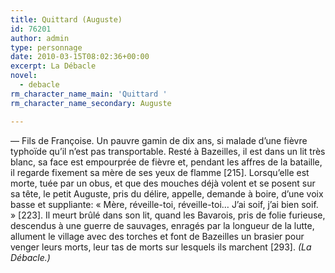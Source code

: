 ```yaml
---
title: Quittard (Auguste)
id: 76201
author: admin
type: personnage
date: 2010-03-15T08:02:36+00:00
excerpt: La Débacle
novel:
  - debacle
rm_character_name_main: 'Quittard '
rm_character_name_secondary: Auguste

---
```

— Fils de Françoise. Un pauvre gamin de dix ans, si malade d&rsquo;une fièvre typhoïde qu&rsquo;il n&rsquo;est pas transportable. Resté à Bazeilles, il est dans un lit très blanc, sa face est empourprée de fièvre et, pendant les affres de la bataille, il regarde fixement sa mère de ses yeux de flamme [215]. Lorsqu&rsquo;elle est morte, tuée par un obus, et que des mouches déjà volent et se posent sur sa tête, le petit Auguste, pris du délire, appelle, demande à boire, d&rsquo;une voix basse et suppliante: « Mère, réveille-toi, réveille-toi&#8230; J&rsquo;ai soif, j&rsquo;ai bien soif. » [223]. Il meurt brûlé dans son lit, quand les Bavarois, pris de folie furieuse, descendus à une guerre de sauvages, enragés par la longueur de la lutte, allument le village avec des torches et font de Bazeilles un brasier pour venger leurs morts, leur tas de morts sur lesquels ils marchent [293]. _(La Débacle.)_